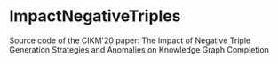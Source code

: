 # ImpactNegativeTriples
Source code of the CIKM'20 paper: The Impact of Negative Triple Generation Strategies and Anomalies on Knowledge Graph Completion
